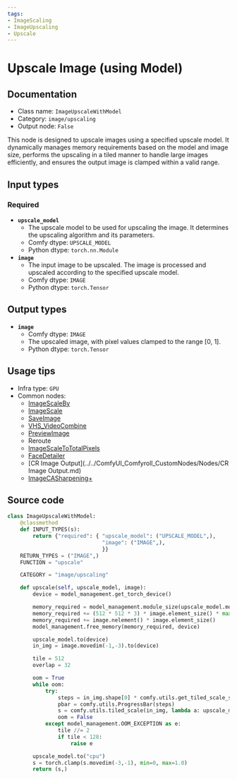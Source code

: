 ```yaml
---
tags:
- ImageScaling
- ImageUpscaling
- Upscale
---
```


# Upscale Image (using Model)
## Documentation
- Class name: `ImageUpscaleWithModel`
- Category: `image/upscaling`
- Output node: `False`

This node is designed to upscale images using a specified upscale model. It dynamically manages memory requirements based on the model and image size, performs the upscaling in a tiled manner to handle large images efficiently, and ensures the output image is clamped within a valid range.
## Input types
### Required
- **`upscale_model`**
    - The upscale model to be used for upscaling the image. It determines the upscaling algorithm and its parameters.
    - Comfy dtype: `UPSCALE_MODEL`
    - Python dtype: `torch.nn.Module`
- **`image`**
    - The input image to be upscaled. The image is processed and upscaled according to the specified upscale model.
    - Comfy dtype: `IMAGE`
    - Python dtype: `torch.Tensor`
## Output types
- **`image`**
    - Comfy dtype: `IMAGE`
    - The upscaled image, with pixel values clamped to the range [0, 1].
    - Python dtype: `torch.Tensor`
## Usage tips
- Infra type: `GPU`
- Common nodes:
    - [ImageScaleBy](../../Comfy/Nodes/ImageScaleBy.md)
    - [ImageScale](../../Comfy/Nodes/ImageScale.md)
    - [SaveImage](../../Comfy/Nodes/SaveImage.md)
    - [VHS_VideoCombine](../../ComfyUI-VideoHelperSuite/Nodes/VHS_VideoCombine.md)
    - [PreviewImage](../../Comfy/Nodes/PreviewImage.md)
    - Reroute
    - [ImageScaleToTotalPixels](../../Comfy/Nodes/ImageScaleToTotalPixels.md)
    - [FaceDetailer](../../ComfyUI-Impact-Pack/Nodes/FaceDetailer.md)
    - [CR Image Output](../../ComfyUI_Comfyroll_CustomNodes/Nodes/CR Image Output.md)
    - [ImageCASharpening+](../../ComfyUI_essentials/Nodes/ImageCASharpening+.md)



## Source code
```python
class ImageUpscaleWithModel:
    @classmethod
    def INPUT_TYPES(s):
        return {"required": { "upscale_model": ("UPSCALE_MODEL",),
                              "image": ("IMAGE",),
                              }}
    RETURN_TYPES = ("IMAGE",)
    FUNCTION = "upscale"

    CATEGORY = "image/upscaling"

    def upscale(self, upscale_model, image):
        device = model_management.get_torch_device()

        memory_required = model_management.module_size(upscale_model.model)
        memory_required += (512 * 512 * 3) * image.element_size() * max(upscale_model.scale, 1.0) * 384.0 #The 384.0 is an estimate of how much some of these models take, TODO: make it more accurate
        memory_required += image.nelement() * image.element_size()
        model_management.free_memory(memory_required, device)

        upscale_model.to(device)
        in_img = image.movedim(-1,-3).to(device)

        tile = 512
        overlap = 32

        oom = True
        while oom:
            try:
                steps = in_img.shape[0] * comfy.utils.get_tiled_scale_steps(in_img.shape[3], in_img.shape[2], tile_x=tile, tile_y=tile, overlap=overlap)
                pbar = comfy.utils.ProgressBar(steps)
                s = comfy.utils.tiled_scale(in_img, lambda a: upscale_model(a), tile_x=tile, tile_y=tile, overlap=overlap, upscale_amount=upscale_model.scale, pbar=pbar)
                oom = False
            except model_management.OOM_EXCEPTION as e:
                tile //= 2
                if tile < 128:
                    raise e

        upscale_model.to("cpu")
        s = torch.clamp(s.movedim(-3,-1), min=0, max=1.0)
        return (s,)

```
